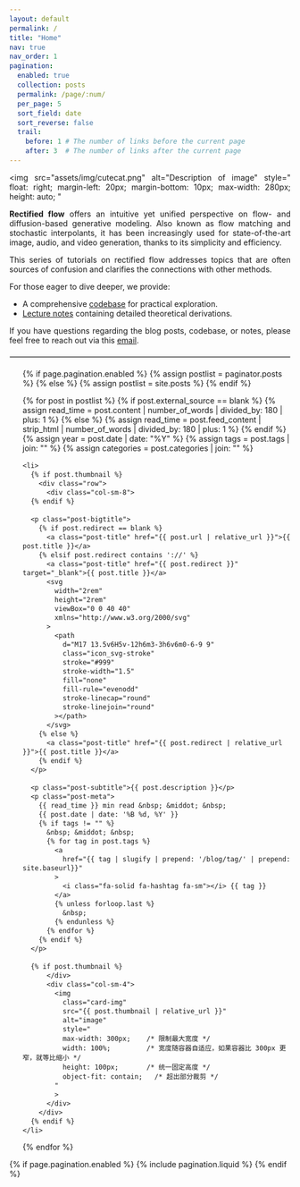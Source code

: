 ```yaml
---
layout: default
permalink: /
title: "Home"
nav: true
nav_order: 1
pagination:
  enabled: true
  collection: posts
  permalink: /page/:num/
  per_page: 5
  sort_field: date
  sort_reverse: false
  trail:
    before: 1 # The number of links before the current page
    after: 3  # The number of links after the current page
---
```



<div class="post" style="text-align: justify;">

  <!-- Floating Image -->
  <img
    src="assets/img/cutecat.png"
    alt="Description of image"
    style="
      float: right;
      margin-left: 20px;
      margin-bottom: 10px;
      max-width: 280px;
      height: auto;
    "
  >

  <!-- Text -->
  <p>
    <strong>Rectified flow</strong> offers an intuitive yet unified perspective on flow- and diffusion-based generative modeling. Also known as flow matching and stochastic interpolants, it has been increasingly used for state-of-the-art image, audio, and video generation, thanks to its simplicity and efficiency.
  </p>

  <p>
    This series of tutorials on rectified flow addresses topics that are often sources of confusion
    and clarifies the connections with other methods.
  </p>

  <p>
    For those eager to dive deeper, we provide:
    <ul>
      <li>
        A comprehensive
        <a href="https://github.com/lqiang67/rectified-flow" target="_blank">codebase</a>
        for practical exploration.
      </li>
      <li>
        <a href="https://www.cs.utexas.edu/~lqiang/PDF/flow_book.pdf" target="_blank">Lecture notes</a> containing detailed theoretical derivations.
      </li>
    </ul>
  </p>

  <p>
    If you have questions regarding the blog posts, codebase, or notes, please feel free to reach out
    via this <a href="mailto:rectifiedflow@gmail.com">email</a>.
  </p>
</div>


<hr style="border: 0.05px solid #ddd; margin: 20px 0;">

<!--
{% assign blog_name_size = site.blog_name | size %}
{% assign blog_description_size = site.blog_description | size %}

{% if blog_name_size > 0 or blog_description_size > 0 %}
  <div class="header-bar">
    <h1>{{ site.blog_name }}</h1>
    <h2>{{ site.blog_description }}</h2>
  </div>
{% endif %}

{% if site.display_tags and site.display_tags.size > 0 or site.display_categories and site.display_categories.size > 0 %}
  <div class="tag-category-list">
    <ul class="p-0 m-0">
      {% for tag in site.display_tags %}
        <li>
          <i class="fa-solid fa-hashtag fa-sm"></i>
          <a href="{{ tag | slugify | prepend: '/blog/tag/' | relative_url }}">{{ tag }}</a>
        </li>
        {% unless forloop.last %}
          <p>&bull;</p>
        {% endunless %}
      {% endfor %}
      {% if site.display_categories.size > 0 and site.display_tags.size > 0 %}
        <p>&bull;</p>
      {% endif %}
      {% for category in site.display_categories %}
        <li>
          <i class="fa-solid fa-tag fa-sm"></i>
          <a href="{{ category | slugify | prepend: '/blog/category/' | relative_url }}">{{ category }}</a>
        </li>
        {% unless forloop.last %}
          <p>&bull;</p>
        {% endunless %}
      {% endfor %}
    </ul>
  </div>
{% endif %}
-->

<!--
{% assign featured_posts = site.posts | where: "featured", "true" %}
{% if featured_posts.size > 0 %}
<br>
<div class="container featured-posts">
  {% assign is_even = featured_posts.size | modulo: 2 %}
  <div class="row row-cols-{% if featured_posts.size <= 2 or is_even == 0 %}2{% else %}2{% endif %}">
    {% for post in featured_posts %}
      <div class="col mb-4">
        <a href="{{ post.url | relative_url }}">
          <div class="card hoverable">
            <div class="row g-0">
              <div class="col-md-12">
                <div class="card-body">
                  <div class="float-right">
                    <i class="fa-solid fa-thumbtack fa-xs"></i>
                  </div>
                  <h3 class="card-title title-case">{{ post.title }}</h3>
                  <p class="card-text">{{ post.description }}</p>
                  {% if post.external_source == blank %}
                    {% assign read_time = post.content | number_of_words | divided_by: 180 | plus: 1 %}
                  {% else %}
                    {% assign read_time = post.feed_content | strip_html | number_of_words | divided_by: 180 | plus: 1 %}
                  {% endif %}
                  {% assign year = post.date | date: "%Y" %}
                  <p class="post-meta">
                    {{ read_time }} min read &nbsp; &middot; &nbsp;
                    <a href="{{ year | prepend: '/blog/' | prepend: site.baseurl}}">
                      <i class="fa-solid fa-calendar fa-sm"></i> {{ year }}
                    </a>
                  </p>
                </div>
              </div>
            </div>
          </div>
        </a>
      </div>
    {% endfor %}
  </div>
</div>
<hr>
{% endif %}
-->

<ul class="post-list">

  {% if page.pagination.enabled %}
    {% assign postlist = paginator.posts %}
  {% else %}
    {% assign postlist = site.posts %}
  {% endif %}

  {% for post in postlist %}
    {% if post.external_source == blank %}
      {% assign read_time = post.content | number_of_words | divided_by: 180 | plus: 1 %}
    {% else %}
      {% assign read_time = post.feed_content | strip_html | number_of_words | divided_by: 180 | plus: 1 %}
    {% endif %}
    {% assign year = post.date | date: "%Y" %}
    {% assign tags = post.tags | join: "" %}
    {% assign categories = post.categories | join: "" %}

    <li>
      {% if post.thumbnail %}
        <div class="row">
          <div class="col-sm-8">
      {% endif %}

      <p class="post-bigtitle">
        {% if post.redirect == blank %}
          <a class="post-title" href="{{ post.url | relative_url }}">{{ post.title }}</a>
        {% elsif post.redirect contains '://' %}
          <a class="post-title" href="{{ post.redirect }}" target="_blank">{{ post.title }}</a>
          <svg
            width="2rem"
            height="2rem"
            viewBox="0 0 40 40"
            xmlns="http://www.w3.org/2000/svg"
          >
            <path
              d="M17 13.5v6H5v-12h6m3-3h6v6m0-6-9 9"
              class="icon_svg-stroke"
              stroke="#999"
              stroke-width="1.5"
              fill="none"
              fill-rule="evenodd"
              stroke-linecap="round"
              stroke-linejoin="round"
            ></path>
          </svg>
        {% else %}
          <a class="post-title" href="{{ post.redirect | relative_url }}">{{ post.title }}</a>
        {% endif %}
      </p>

      <p class="post-subtitle">{{ post.description }}</p>
      <p class="post-meta">
        {{ read_time }} min read &nbsp; &middot; &nbsp;
        {{ post.date | date: '%B %d, %Y' }}
        {% if tags != "" %}
          &nbsp; &middot; &nbsp;
          {% for tag in post.tags %}
            <a
              href="{{ tag | slugify | prepend: '/blog/tag/' | prepend: site.baseurl}}"
            >
              <i class="fa-solid fa-hashtag fa-sm"></i> {{ tag }}
            </a>
            {% unless forloop.last %}
              &nbsp;
            {% endunless %}
          {% endfor %}
        {% endif %}
      </p>

      {% if post.thumbnail %}
          </div>
          <div class="col-sm-4">
            <img
              class="card-img"
              src="{{ post.thumbnail | relative_url }}"
              alt="image"
              style="
              max-width: 300px;    /* 限制最大宽度 */
              width: 100%;         /* 宽度随容器自适应，如果容器比 300px 更窄，就等比缩小 */
              height: 100px;       /* 统一固定高度 */
              object-fit: contain;   /* 超出部分裁剪 */
            "
            >
          </div>
        </div>
      {% endif %}
    </li>
  {% endfor %}
</ul>

{% if page.pagination.enabled %}
  {% include pagination.liquid %}
{% endif %}

